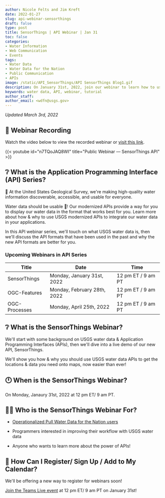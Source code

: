 ```yaml
---
author: Nicole Felts and Jim Kreft
date: 2022-01-27
slug: api-webinar-sensorthings
draft: false 
type: post
title: SensorThings | API Webinar | Jan 31
toc: false
categories: 
- Water Information
- Web Communication
- Events
tags:
- Water Data
- Water Data for the Nation
- Public Communication
- APIs
image: /static/API_SensorThings/API SensorThings Blog1.gif
description: On January 31st, 2022, join our webinar to learn how to use USGS Application Programming Interfaces to serve your unique water data display needs.
keywords: water data, API, webinar, tutorial
author_staff: 
author_email: <wdfn@usgs.gov>
---
```


*Updated March 3rd, 2022*

## 🎥 Webinar Recording
Watch the video below to view the recorded webinar or [visit this link](https://www.youtube.com/watch?v=n7TQoJAQ8WI). 

{{< youtube id="n7TQoJAQ8WI" title="Public Webinar — SensorThings API" >}}


## ❔ What is the Application Programming Interface (API) Series?
🙌 At the United States Geological Survey, we're making high-quality water information discoverable, accessible, and usable for everyone.

Water data should be usable 🦾! Our modernized APIs provide a way for you to display our water data in the format that works best for you. Learn more about how & why to use USGS modernized APIs to integrate our water data in your applications.

In this API webinar series, we'll touch on what USGS water data is, then we'll discuss the API formats that have been used in the past and why the new API formats are better for you.

### Upcoming Webinars in API Series
| Title | Date | Time |
|------|----------|-------|
SensorThings | Monday, January 31st, 2022 | 12 pm ET / 9 am PT
OGC-Features | Monday, February 28th, 2022 | 12 pm ET / 9 am PT
OGC-Processes | Monday, April 25th, 2022 | 12 pm ET / 9 am PT

## ❔ What is the SensorThings Webinar?
We'll start with some background on USGS water data & Application Programming Interfaces (APIs), then we'll dive into a live demo of our new API, SensorThings. 

We'll show you how & why you should use USGS water data APIs to get the locations & data you need onto maps, now easier than ever!


## 🕛 When is the SensorThings Webinar?
On Monday, Janaury 31st, 2022 at 12 pm ET/ 9 am PT.


## 👩‍💻 Who is the SensorThings Webinar For?
- [Operationalized Pull Water Data for the Nation users](https://waterdata.usgs.gov/blog/user_operational_pull/)

- Programmers interested in improving their workflow with USGS water data

- Anyone who wants to learn more about the power of APIs!


## 📆 How Can I Register/ Sign Up / Add to My Calendar?
We'll be offering a new way to register for webinars soon!

[Join the Teams Live event](https://teams.microsoft.com/l/meetup-join/19%3ameeting_NGU3M2ZmYzItZTYyMi00Mjg4LTk5YWMtYTVjZmE4MjY3ZGZm%40thread.v2/0?context=%7b%22Tid%22%3a%220693b5ba-4b18-4d7b-9341-f32f400a5494%22%2c%22Oid%22%3a%2274c01c76-7d2c-4555-94ec-9e22ecb44037%22%2c%22IsBroadcastMeeting%22%3atrue%7d&btype=a&role=a) at 12 pm ET/ 9 am PT on January 31st!